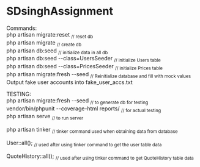 # SDsinghAssignment

Commands:  
php artisan migrate:reset                   <sub>// reset db</sub>  
php artisan migrate                         <sub>// create db</sub>  
php artisan db:seed                         <sub>// initialize data in all db</sub>  
php artisan db:seed --class=UsersSeeder     <sub>// initialize Users table</sub>   
php artisan db:seed --class=PricesSeeder    <sub>// initialize Prices table</sub>  
php artisan migrate:fresh --seed            <sub>// Reinitialize database and fill with mock values</sub>  
Output fake user accounts into fake_user_accs.txt  
  
TESTING:  
php artisan migrate:fresh --seed             <sub>// to generate db for testing</sub>  
vendor/bin/phpunit --coverage-html reports/  <sub>// for actual testing</sub>                                                                                                       
php artisan serve                            <sub>// to run server</sub> 

php artisan tinker                           <sub>// tinker command used when obtaining data from database</sub>  

User::all();                                 <sub>// used after using tinker command to get the user table data</sub>

QuoteHistory::all();                         <sub>// used after using tinker command to get QuoteHistory table data</sub>
